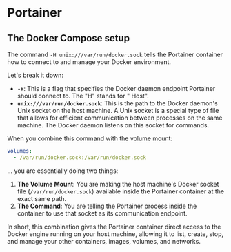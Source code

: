 # Portainer

## The Docker Compose setup

The command `-H unix:///var/run/docker.sock` tells the Portainer container how to connect to and manage your Docker
environment.

Let's break it down:

- **`-H`**: This is a flag that specifies the Docker daemon endpoint Portainer should connect to. The "H" stands for "
  Host".
- **`unix:///var/run/docker.sock`**: This is the path to the Docker daemon's Unix socket on the host machine. A Unix
  socket is a special type of file that allows for efficient communication between processes on the same machine. The
  Docker daemon listens on this socket for commands.

When you combine this command with the volume mount:

``` yaml
volumes:
  - /var/run/docker.sock:/var/run/docker.sock
```

... you are essentially doing two things:

1. **The Volume Mount**: You are making the host machine's Docker socket file (`/var/run/docker.sock`) available inside
   the Portainer container at the exact same path.
2. **The Command**: You are telling the Portainer process inside the container to use that socket as its communication
   endpoint.

In short, this combination gives the Portainer container direct access to the Docker engine running on your host
machine, allowing it to list, create, stop, and manage your other containers, images, volumes, and networks.
